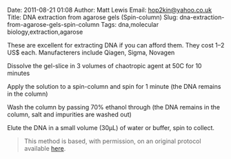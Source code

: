 Date: 2011-08-21 01:08
Author: Matt Lewis
Email: hop2kin@yahoo.co.uk
Title: DNA extraction from agarose gels (Spin-column)
Slug: dna-extraction-from-agarose-gels-spin-column
Tags: dna,molecular biology,extraction,agarose

These are excellent for extracting DNA if you can afford them. They cost 1–2 US$ each. Manufacterers include Qiagen, Sigma, Novagen









Dissolve the gel-slice in 3 volumes of chaotropic agent at 50C for 10 minutes



Apply the solution to a spin-column and spin for 1 minute (the DNA remains in the column)



Wash the column by passing 70% ethanol through (the DNA remains in the column, salt and impurities are washed out)



Elute the DNA in a small volume (30µL) of water or buffer, spin to collect. 







>This method is based, with permission, on an original protocol available [here](http://methodbook.net/dna/gelextrc.html).

